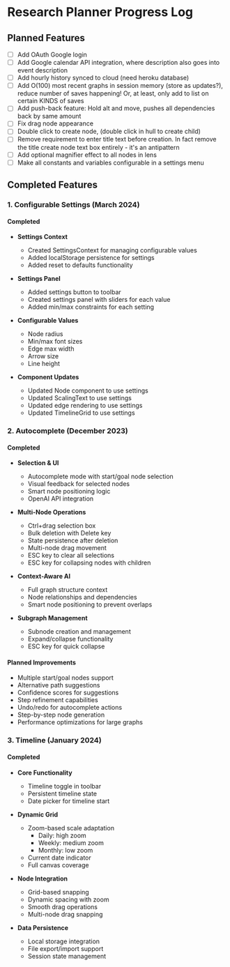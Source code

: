 # Research Planner Progress Log

## Planned Features

- [ ] Add OAuth Google login
- [ ] Add Google calendar API integration, where description also goes into event description
- [ ] Add hourly history synced to cloud (need heroku database)
- [ ] Add O(100) most recent graphs in session memory (store as updates?), reduce number of saves happening! Or, at least, only add to list on certain KINDS of saves
- [ ] Add push-back feature: Hold alt and move, pushes all dependencies back by same amount
- [ ] Fix drag node appearance
- [ ] Double click to create node, (double click in hull to create child)
- [ ] Remove requirement to enter title text before creation. In fact remove the title create node text box entirely - it's an antipattern
- [ ] Add optional magnifier effect to all nodes in lens
- [ ] Make all constants and variables configurable in a settings menu

## Completed Features

### 1. Configurable Settings (March 2024)
#### Completed
- **Settings Context**
  - Created SettingsContext for managing configurable values
  - Added localStorage persistence for settings
  - Added reset to defaults functionality

- **Settings Panel**
  - Added settings button to toolbar
  - Created settings panel with sliders for each value
  - Added min/max constraints for each setting

- **Configurable Values**
  - Node radius
  - Min/max font sizes
  - Edge max width
  - Arrow size
  - Line height

- **Component Updates**
  - Updated Node component to use settings
  - Updated ScalingText to use settings
  - Updated edge rendering to use settings
  - Updated TimelineGrid to use settings

### 2. Autocomplete (December 2023)
#### Completed
- **Selection & UI**
  - Autocomplete mode with start/goal node selection
  - Visual feedback for selected nodes
  - Smart node positioning logic
  - OpenAI API integration

- **Multi-Node Operations**
  - Ctrl+drag selection box
  - Bulk deletion with Delete key
  - State persistence after deletion
  - Multi-node drag movement
  - ESC key to clear all selections
  - ESC key for collapsing nodes with children

- **Context-Aware AI**
  - Full graph structure context
  - Node relationships and dependencies
  - Smart node positioning to prevent overlaps

- **Subgraph Management**
  - Subnode creation and management
  - Expand/collapse functionality
  - ESC key for quick collapse

#### Planned Improvements
- Multiple start/goal nodes support
- Alternative path suggestions
- Confidence scores for suggestions
- Step refinement capabilities
- Undo/redo for autocomplete actions
- Step-by-step node generation
- Performance optimizations for large graphs

### 3. Timeline (January 2024)
#### Completed
- **Core Functionality**
  - Timeline toggle in toolbar
  - Persistent timeline state
  - Date picker for timeline start

- **Dynamic Grid**
  - Zoom-based scale adaptation
    - Daily: high zoom
    - Weekly: medium zoom
    - Monthly: low zoom
  - Current date indicator
  - Full canvas coverage

- **Node Integration**
  - Grid-based snapping
  - Dynamic spacing with zoom
  - Smooth drag operations
  - Multi-node drag snapping

- **Data Persistence**
  - Local storage integration
  - File export/import support
  - Session state management

